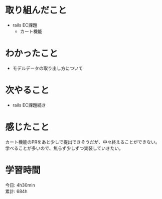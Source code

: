 # 取り組んだこと       
- rails EC課題
  - カート機能    
# わかったこと  
- モデルデータの取り出し方について
# 次やること  
- rails EC課題続き
# 感じたこと  
カート機能のPRをあと少しで提出できそうだが、中々終えることができない。学べることが多いので、焦らず少しずつ実装していきたい。
# 学習時間  
今日: 4h30min                 
累計: 684h                      
